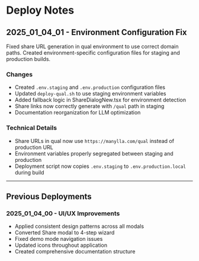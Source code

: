 # Deploy Notes

## 2025_01_04_01 - Environment Configuration Fix
Fixed share URL generation in qual environment to use correct domain paths. Created environment-specific configuration files for staging and production builds.

### Changes
- Created `.env.staging` and `.env.production` configuration files
- Updated `deploy-qual.sh` to use staging environment variables
- Added fallback logic in ShareDialogNew.tsx for environment detection
- Share links now correctly generate with `/qual` path in staging
- Documentation reorganization for LLM optimization

### Technical Details
- Share URLs in qual now use `https://manylla.com/qual` instead of production URL
- Environment variables properly segregated between staging and production
- Deployment script now copies `.env.staging` to `.env.production.local` during build

---

## Previous Deployments

### 2025_01_04_00 - UI/UX Improvements
- Applied consistent design patterns across all modals
- Converted Share modal to 4-step wizard
- Fixed demo mode navigation issues
- Updated icons throughout application
- Created comprehensive documentation structure
